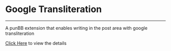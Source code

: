 # Google Transliteration #
******************
A punBB extension that enables writing in the post area with google transliteration

[Click Here][1] to view the details


  [1]: http://tareq.wedevs.com/2009/10/google-transliteration-plugin-for-wordpress-punbb/
